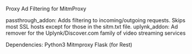 Proxy Ad Filtering for MitmProxy

passthrough_addon: Adds filtering to incoming/outgoing requests. Skips most SSL hosts except for those in the sitm.txt file.
uplynk_addon: Ad remover for the Uplynk/Discover.com family of video streaming services

Dependencies:
Python3
Mitmproxy
Flask (for Rest)

